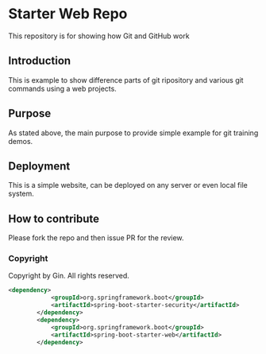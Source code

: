 # Starter Web Repo

This repository is for showing how Git and GitHub work

## Introduction

This is example to show difference parts of git ripository
and various git commands using a web projects.

## Purpose

As stated above, the main purpose to provide simple example
for git training demos.

## Deployment

This is a simple website, can be deployed on any server or even
local file system.

## How to contribute

Please fork the repo and then issue PR for the review.

### Copyright

Copyright by Gin. All rights reserved.

```xml
<dependency>
			<groupId>org.springframework.boot</groupId>
			<artifactId>spring-boot-starter-security</artifactId>
		</dependency>
		<dependency>
			<groupId>org.springframework.boot</groupId>
			<artifactId>spring-boot-starter-web</artifactId>
		</dependency>
```
